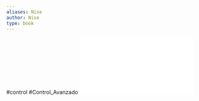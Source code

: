 ```yaml
---
aliases: Nise
author: Nise
type: book
---
```

#control #Control_Avanzado 
![Control_System_By_Norman_nise.pdf](../assets/Control_System_By_Norman_nise_1671665081737_0.pdf)